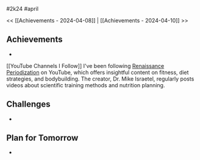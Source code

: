  #2k24 #april

<< [[Achievements - 2024-04-08]] | [[Achievements - 2024-04-10]] >>
## Achievements
- 

[[YouTube Channels I Follow]]
	I've been following [Renaissance Periodization](https://www.youtube.com/@RenaissancePeriodization) on YouTube, which offers insightful content on fitness, diet strategies, and bodybuilding. The creator, Dr. Mike Israetel, regularly posts videos about scientific training methods and nutrition planning.
## Challenges
- 

## Plan for Tomorrow
- 




